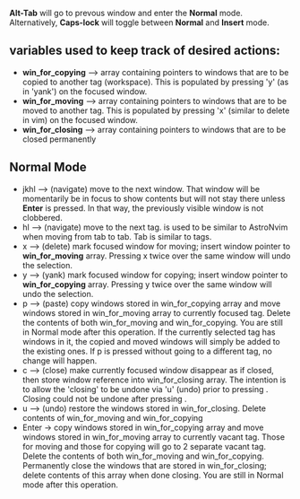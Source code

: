 **Alt-Tab** will go to prevous window and enter the **Normal** mode. Alternatively, **Caps-lock** will toggle between **Normal** and **Insert** mode.

## variables used to keep track of desired actions:
  - **win_for_copying** --> array containing pointers to windows that are to be copied to another tag (workspace). This is populated by pressing 'y' (as in 'yank') on the focused window. 
  - **win_for_moving** --> array containing pointers to windows that are to be moved to another tag. This is populated by pressing 'x' (similar to delete in vim) on the focused window. 
  - **win_for_closing** --> array containing pointers to windows that are to be closed permanently
  
  
  ## Normal Mode
 - jkhl --> (navigate) move to the next window. That window will be momentarily be in focus to show contents but will not stay there unless **Enter** is pressed. In that way, the previously visible window is not clobbered.
 - <Shift> hl --> (navigate) move to the next tag. <Shift> is used to be similar to AstroNvim when moving from tab to tab. Tab is similar to tags.
 - x    --> (delete) mark focused window for moving; insert window pointer to  **win_for_moving** array. Pressing x twice over the same window will undo the selection.
 - y    --> (yank) mark focused window for copying; insert window pointer to  **win_for_copying** array. Pressing y twice over the same window will undo the selection.
 - p    --> (paste) copy windows stored in win_for_copying array and move windows stored in win_for_moving array to currently focused tag. Delete the contents of both win_for_moving and win_for_copying. You are still in Normal mode after this operation. If the currently selected tag has windows in it, the copied and moved windows will simply be added to the existing ones. If p is pressed without going to a different tag, no change will happen.
 - c    --> (close) make currently focused window disappear as if closed, then store window reference into win_for_closing array. The intention is to allow the 'closing' to be undone via 'u' (undo) prior to pressing <Enter>. Closing could not be undone after pressing <Enter>.
 - u    --> (undo) restore the windows stored in  win_for_closing. Delete contents of win_for_moving and win_for_copying
 - Enter -> copy windows stored in win_for_copying array and move windows stored in win_for_moving array to currently vacant tag. Those for moving and those for copying will go to 2 separate vacant tag. Delete the contents of both win_for_moving and win_for_copying. Permanently close the windows that are stored in win_for_closing; delete contents of this array when done closing. You are still in Normal mode after this operation.
      
      
      
      
